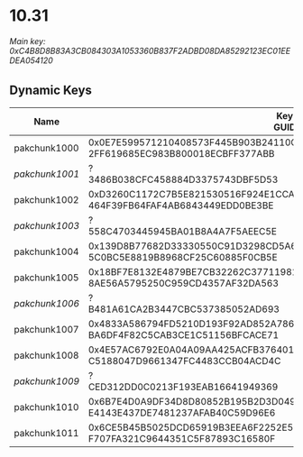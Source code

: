 # 10.31

###### Main key: 0xC4B8D8B83A3CB084303A1053360B837F2ADBD08DA85292123EC01EEDEA054120

## Dynamic Keys

| Name         | Key<br/>GUID                                                                                            |
|--------------|---------------------------------------------------------------------------------------------------------|
| pakchunk1000 | 0x0E7E599571210408573F445B903B24110C0E2B8454293C00225B3A72F54EAF48<br/>2FF619685EC983B800018ECBFF377ABB |
| *pakchunk1001* | ?<br/>3486B038CFC458884D3375743DBF5D53                                                                |
| pakchunk1002 | 0xD3260C1172C7B5E821530516F924E1CCA5E5B5D373BC0E360ACB05A405E0C450<br/>464F39FB64FAF4AB6843449EDD0BE3BE |
| *pakchunk1003* | ?<br/>558C4703445945BA01B8A4A7F5AEEC5E                                                                |
| pakchunk1004 | 0x139D8B77682D33330550C91D3298CD5A6107120AF5AA71FE8A5887DA16B6EDD4<br/>5C0BC5E8819B8968CF25C60885F0CB5E |
| pakchunk1005 | 0x18BF7E8132E4879BE7CB32262C3771198164B2B1EC9A625251F641F663FD7DD3<br/>8AE56A5795250C959CD4357AF32DA563 |
| *pakchunk1006* | ?<br/>B481A61CA2B3447CBC537385052AD693                                                                |
| pakchunk1007 | 0x4833A586794FD5210D193F92AD852A786233D13920A0CEDD4237E67F17A06F5A<br/>BA6DF4F82C5CAB3CE1C51156BFCACE71 |
| pakchunk1008 | 0x4E57AC6792E0A04A09AA425ACFB376401E37CCD58825D3A9C7CACEA6C6C60B8F<br/>C5188047D9661347FC4483CCB04ACD4C |
| *pakchunk1009* | ?<br/>CED312DD0C0213F193EAB16641949369                                                                |
| pakchunk1010 | 0x6B7E4D0A9DF34D8D80852B195B2D3D0496972435342CC25B8A23F5BB474E9744<br/>E4143E437DE7481237AFAB40C59D96E6 |
| pakchunk1011 | 0x6CE5B45B5025DCD65919B3EEA6F2252E5EF05A0040DA33ED1FA4993BF7E3772D<br/>F707FA321C9644351C5F87893C16580F |
